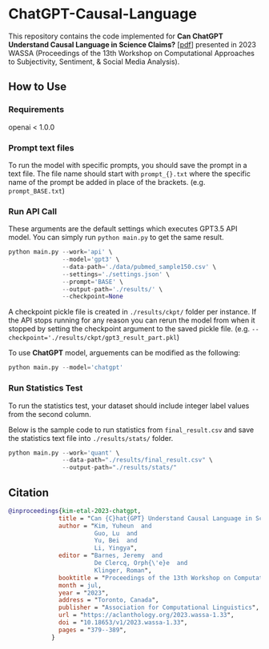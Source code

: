 # ChatGPT-Causal-Language
This repository contains the code implemented for **Can ChatGPT Understand Causal Language in Science Claims?** [[pdf](https://aclanthology.org/2023.wassa-1.33)] presented in 2023 WASSA (Proceedings of the 13th Workshop on Computational Approaches to Subjectivity, Sentiment, & Social Media Analysis).

## How to Use
### Requirements
openai < 1.0.0

### Prompt text files
To run the model with specific prompts, you should save the prompt in a text file. The file name should start with `prompt_{}.txt` where the specific name of the prompt be added in place of the brackets. (e.g. `prompt_BASE.txt`)

### Run API Call
These arguments are the default settings which executes GPT3.5 API model. You can simply run `python main.py` to get the same result.
```python
python main.py --work='api' \
               --model='gpt3' \
               --data-path='./data/pubmed_sample150.csv' \
               --settings='./settings.json' \
               --prompt='BASE' \
               --output-path='./results/' \
               --checkpoint=None
```
A checkpoint pickle file is created in `./results/ckpt/` folder per instance. If the API stops running for any reason you can rerun the model from when it stopped by setting the checkpoint argument to the saved pickle file. (e.g. `--checkpoint='./results/ckpt/gpt3_result_part.pkl`)

To use **ChatGPT** model, arguements can be modified as the following:

```python
python main.py --model='chatgpt'
```

### Run Statistics Test
To run the statistics test, your dataset should include integer label values from the second column. 

Below is the sample code to run statistics from `final_result.csv` and save the statistics text file into `./results/stats/` folder.
```python
python main.py --work='quant' \
               --data-path="./results/final_result.csv" \
               --output-path="./results/stats/"
```

## Citation
```bib
@inproceedings{kim-etal-2023-chatgpt,
              title = "Can {C}hat{GPT} Understand Causal Language in Science Claims?",
              author = "Kim, Yuheun  and
                        Guo, Lu  and
                        Yu, Bei  and
                        Li, Yingya",
              editor = "Barnes, Jeremy  and
                        De Clercq, Orph{\'e}e  and
                        Klinger, Roman",
              booktitle = "Proceedings of the 13th Workshop on Computational Approaches to Subjectivity, Sentiment, {\&} Social Media Analysis",
              month = jul,
              year = "2023",
              address = "Toronto, Canada",
              publisher = "Association for Computational Linguistics",
              url = "https://aclanthology.org/2023.wassa-1.33",
              doi = "10.18653/v1/2023.wassa-1.33",
              pages = "379--389",
            }
```
